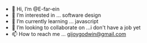 - 👋 Hi, I’m @E-far-ein
- 👀 I’m interested in ... software design
- 🌱 I’m currently learning ... javascript
- 💞️ I’m looking to collaborate on ...i don't have a job yet
- 📫 How to reach me ... gijoygodwin@gmail.com

<!---
E-far-ein/E-far-ein is a ✨ special ✨ repository because its `README.md` (this file) appears on your GitHub profile.
You can click the Preview link to take a look at your changes.
--->
